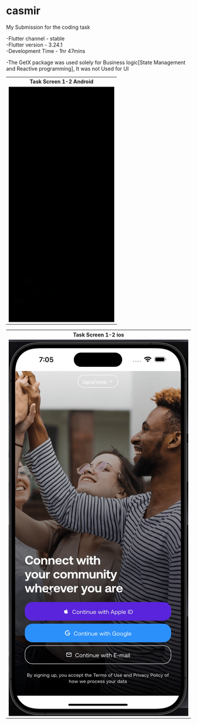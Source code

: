 # casmir

My Submission for the coding task<br>

-Flutter channel - stable<br>
-Flutter version - 3.24.1<br>
-Development Time - 1hr 47mins<br>

-The GetX package was used solely for Business logic[State Management and Reactive programming], It was not Used for UI 


<table align="center">
	<tbody width="100">
	<tr>
			<th>Task Screen 1-2 Android</th>
		</tr>
			<td>
			<img src="https://github.com/SidneyEmeka/myfiles/blob/master/task.gif" alt="Task Snippet"></img>
			</td>
	</tbody>
</table>

<table align="center">
	<tbody width="100">
	<tr>
		<th>Task Screen 1-2 ios</th>
		</tr>
	<td>
		<img src="https://github.com/SidneyEmeka/myfiles/blob/master/taskios.gif" alt="Task Snippet"></img>
			</td>
	</tbody>
</table>


